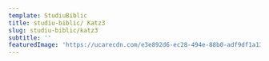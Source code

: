 ```yaml
---
template: StudiuBiblic
title: studiu-biblic/ Katz3
slug: studiu-biblic/katz3
subtitle: ''
featuredImage: 'https://ucarecdn.com/e3e892d6-ec28-494e-88b0-adf9df1a1328/-/progressive/yes/-/format/auto/-/resize/2000x/'
---
```


